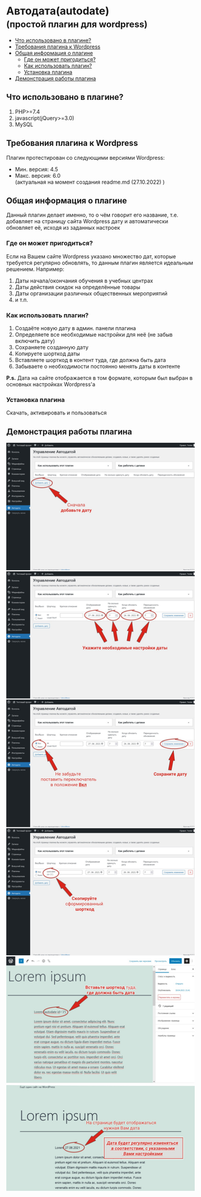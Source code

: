 <h1>Автодата(autodate)<br><small>(простой плагин для wordpress)</small></h1>
<ul>
    <li><a href="#languages_in_plugin_info">Что использовано в плагине?</a></li>
    <li><a href="#expectations_for_wp_info">Требования плагина к Wordpress</a></li>
    <li><a href="#general_info">Общая информация о плагине</a>
        <ul>
            <li><a href="#plugin_usage_info">Где он может пригодиться?</a></li>
            <li><a href="#plugin_know_how_info">Как использовать плагин?</a></li>
            <li><a href="#plugin_install_info">Установка плагина</a></li>
        </ul>
    </li>
    <li><a href="#plugin_demo_in_img">Демонстрация работы плагина</a></li>
</ul>
<h2 id="languages_in_plugin_info">Что использовано в плагине?</h2>
<ol>
    <li>PHP>=7.4</li>
    <li>javascript(jQuery>=3.0)</li>
    <li>MySQL</li>
</ol>
<h2 id="expectations_for_wp_info">Требования плагина к Wordpress</h2>
<p>Плагин протестирован со следующими версиями Wordpress:</p>
<ul>
    <li>Мин. версия: 4.5</li>
    <li>Макс. версия: 6.0<br>(актуальная на момент создания readme.md (27.10.2022) )</li>
</ul>
<h2 id="general_info">Общая информация о плагине</h2>
<p>Данный плагин делает именно, то о чём говорит его название, т.е. добавляет на страницу сайта Wordpress дату и автоматически обновляет её, исходя из заданных настроек</p>
<h3 id="plugin_usage_info">Где он может пригодиться?</h3>
<p>Если на Вашем сайте Wordpress указано множество дат, которые требуется регулярно обновлять, то данным плагин является идеальным решением. Например:</p>
<ol>
    <li>Даты начала/окончания обучения в учебных центрах</li>
    <li>Даты действия скидок на определённые товары</li>
    <li>Даты организации различных общественных мероприятий</li>
    <li>и т.п.</li>
</ol>
<h3 id="plugin_know_how_info">Как использовать плагин?</h3>
<ol>
    <li>Создаёте новую дату в админ. панели плагина</li>
    <li>Определяете все необходимые настройки для неё (не забыв включить дату)</li>
    <li>Сохраняете созданную дату</li>
    <li>Копируете шорткод даты</li>
    <li>Вставляете шорткод в контент туда, где должна быть дата</li>
    <li>Забываете о необходимости постоянно менять даты в контенте</li>
</ol>
<p><strong>P.s.</strong> Дата на сайте отображается в том формате, которым был выбран в основных настройках Wordpress'а</p>
<h3 id="plugin_install_info">Установка плагина</h3>
<p>Скачать, активировать и пользоваться</p>
<h2 id="plugin_demo_in_img">Демонстрация работы плагина</h2>
<div>
    <a href="demo_images/screenshot-7.jpg" title="Посмотреть в оригинальном размере"><img src="demo_images/screenshot-7.jpg"></a>
    <a href="demo_images/screenshot-8.jpg" title="Посмотреть в оригинальном размере"><img src="demo_images/screenshot-8.jpg"></a>
    <a href="demo_images/screenshot-9.jpg" title="Посмотреть в оригинальном размере"><img src="demo_images/screenshot-9.jpg"></a>
    <a href="demo_images/screenshot-10.jpg" title="Посмотреть в оригинальном размере"><img src="demo_images/screenshot-10.jpg"></a>
    <a href="demo_images/screenshot-11.jpg" title="Посмотреть в оригинальном размере"><img src="demo_images/screenshot-11.jpg"></a>
    <a href="demo_images/screenshot-12.jpg" title="Посмотреть в оригинальном размере"><img src="demo_images/screenshot-12.jpg"></a>
</div>